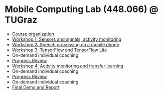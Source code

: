 # Mobile Computing Lab (448.066) @ TUGraz

- [Course organization](https://github.com/osaukh/mobile_computing_lab/blob/master/2020-03-18__Course_Organization.ipynb)
- [Workshop 1: Sensors and signals, activity monitoring](https://github.com/osaukh/mobile_computing_lab/blob/master/2020-03-18__Workshop1__Sensors_and_Signals.ipynb)
- [Workshop 2: Speech processing on a mobile phone](https://github.com/osaukh/mobile_computing_lab/blob/master/2020-03-23__Workshop2__Speech_Processing.ipynb)
- [Workshop 3: TensorFlow and TensorFlow Lite](https://github.com/osaukh/mobile_computing_lab/blob/master/2020-03-30__Workshop3__TensorFlow.ipynb)
- On-demand individual coaching
- [Progress Review](https://github.com/osaukh/mobile_computing_lab/blob/master/2020-04-20__Progress_Review.ipynb)
- [Workshop 4: Activity monitoring and transfer learning](https://github.com/osaukh/mobile_computing_lab/blob/master/2020-04-20__Workshop4__Transfer_Learning.ipynb)
- On-demand individual coaching
- [Progress Review](https://github.com/osaukh/mobile_computing_lab/blob/master/2020-05-11__Progress_Review.ipynb)
- On-demand individual coaching
- [Final Demo and Report](https://github.com/osaukh/mobile_computing_lab/blob/master/2020-06-08__Final_Demo_and_Report.ipynb)
